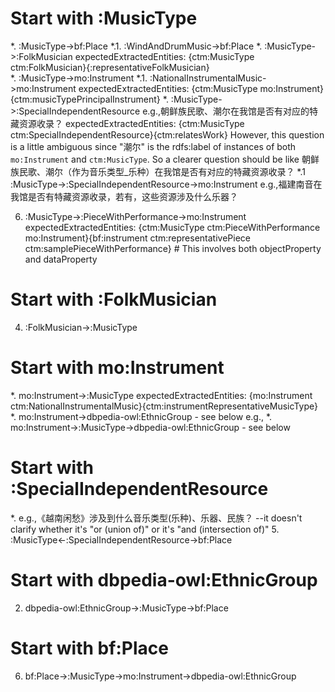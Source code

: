 # Start with :MusicType
*. :MusicType->bf:Place
    *.1. :WindAndDrumMusic->bf:Place
*. :MusicType->:FolkMusician
    expectedExtractedEntities: {ctm:MusicType ctm:FolkMusician}{:representativeFolkMusician}     
*. :MusicType->mo:Instrument
    *.1. :NationalInstrumentalMusic->mo:Instrument
        expectedExtractedEntities: {ctm:MusicType mo:Instrument}{ctm:musicTypePrincipalInstrument}
*. :MusicType->:SpecialIndependentResource
    e.g.,朝鲜族民歌、潮尔在我馆是否有对应的特藏资源收录？
        expectedExtractedEntities: {ctm:MusicType ctm:SpecialIndependentResource}{ctm:relatesWork}
        However, this question is a little ambiguous since "潮尔" is the rdfs:label of instances of both `mo:Instrument` and `ctm:MusicType`. So a clearer question should be like 朝鲜族民歌、潮尔（作为音乐类型_乐种）在我馆是否有对应的特藏资源收录？
    *.1 :MusicType->:SpecialIndependentResource->mo:Instrument
        e.g.,福建南音在我馆是否有特藏资源收录，若有，这些资源涉及什么乐器？

6. :MusicType->:PieceWithPerformance->mo:Instrument
    expectedExtractedEntities: {ctm:MusicType ctm:PieceWithPerformance mo:Instrument}{bf:instrument ctm:representativePiece ctm:samplePieceWithPerformance} # This involves both objectProperty and dataProperty

# Start with :FolkMusician
4. :FolkMusician->:MusicType

# Start with mo:Instrument
*. mo:Instrument->:MusicType
    expectedExtractedEntities: {mo:Instrument ctm:NationalInstrumentalMusic}{ctm:instrumentRepresentativeMusicType}
*. mo:Instrument->dbpedia-owl:EthnicGroup - see below
    e.g.,
*. mo:Instrument->:MusicType->dbpedia-owl:EthnicGroup - see below

# Start with :SpecialIndependentResource
*. e.g.,《越南闲愁》涉及到什么音乐类型(乐种)、乐器、民族？
    --it doesn't clarify whether it's "or (union of)" or it's "and (intersection of)"
5. :MusicType<-:SpecialIndependentResource->bf:Place

# Start with dbpedia-owl:EthnicGroup
2. dbpedia-owl:EthnicGroup->:MusicType->bf:Place

# Start with bf:Place
6. bf:Place->:MusicType->mo:Instrument->dbpedia-owl:EthnicGroup
